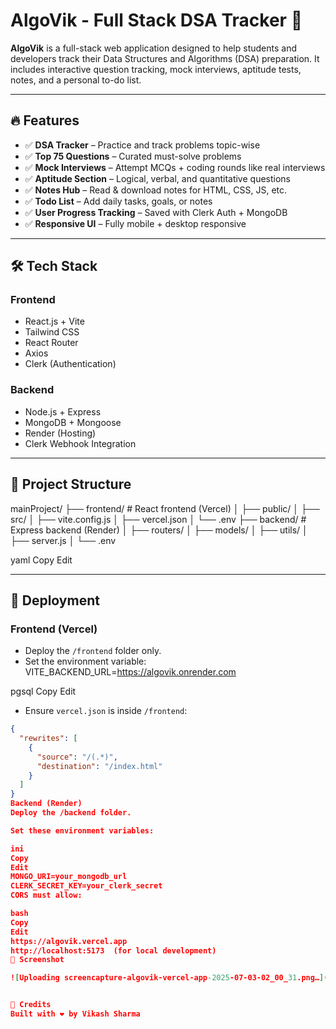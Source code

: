 # AlgoVik - Full Stack DSA Tracker 🚀

**AlgoVik** is a full-stack web application designed to help students and developers track their Data Structures and Algorithms (DSA) preparation. It includes interactive question tracking, mock interviews, aptitude tests, notes, and a personal to-do list.

---

## 🔥 Features

- ✅ **DSA Tracker** – Practice and track problems topic-wise
- ✅ **Top 75 Questions** – Curated must-solve problems
- ✅ **Mock Interviews** – Attempt MCQs + coding rounds like real interviews
- ✅ **Aptitude Section** – Logical, verbal, and quantitative questions
- ✅ **Notes Hub** – Read & download notes for HTML, CSS, JS, etc.
- ✅ **Todo List** – Add daily tasks, goals, or notes
- ✅ **User Progress Tracking** – Saved with Clerk Auth + MongoDB
- ✅ **Responsive UI** – Fully mobile + desktop responsive

---

## 🛠 Tech Stack

### Frontend
- React.js + Vite
- Tailwind CSS
- React Router
- Axios
- Clerk (Authentication)

### Backend
- Node.js + Express
- MongoDB + Mongoose
- Render (Hosting)
- Clerk Webhook Integration

---

## 📂 Project Structure

mainProject/
├── frontend/ # React frontend (Vercel)
│ ├── public/
│ ├── src/
│ ├── vite.config.js
│ ├── vercel.json
│ └── .env
├── backend/ # Express backend (Render)
│ ├── routers/
│ ├── models/
│ ├── utils/
│ ├── server.js
│ └── .env

yaml
Copy
Edit

---

## 🚀 Deployment

### Frontend (Vercel)
- Deploy the `/frontend` folder only.
- Set the environment variable:
VITE_BACKEND_URL=https://algovik.onrender.com

pgsql
Copy
Edit
- Ensure `vercel.json` is inside `/frontend`:
```json
{
  "rewrites": [
    {
      "source": "/(.*)",
      "destination": "/index.html"
    }
  ]
}
Backend (Render)
Deploy the /backend folder.

Set these environment variables:

ini
Copy
Edit
MONGO_URI=your_mongodb_url
CLERK_SECRET_KEY=your_clerk_secret
CORS must allow:

bash
Copy
Edit
https://algovik.vercel.app
http://localhost:5173  (for local development)
📸 Screenshot

![Uploading screencapture-algovik-vercel-app-2025-07-03-02_00_31.png…]()


🙌 Credits
Built with ❤️ by Vikash Sharma

